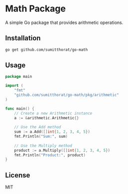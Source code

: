 # Math Package

A simple Go package that provides arithmetic operations.

## Installation

```bash
go get github.com/sumitthorat/go-math
```

## Usage

```go
package main

import (
    "fmt"
    "github.com/sumitthorat/go-math/pkg/arithmetic"
)

func main() {
    // Create a new Arithmetic instance
    a := &arithmetic.Arithmetic{}
    
    // Use the Add method
    sum := a.Add([]int{1, 2, 3, 4, 5})
    fmt.Println("Sum:", sum)
    
    // Use the Multiply method
    product := a.Multiply([]int{1, 2, 3, 4, 5})
    fmt.Println("Product:", product)
}
```

## License

MIT

